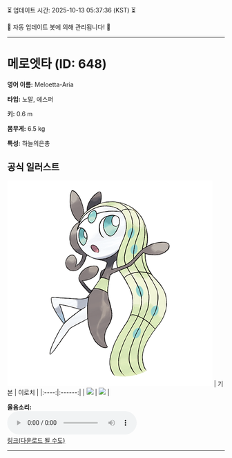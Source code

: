 
⏳ 업데이트 시간: 2025-10-13 05:37:36 (KST) ⏳

🤖 자동 업데이트 봇에 의해 관리됩니다! 🤖

---

# 메로엣타 (ID: 648)
**영어 이름:** Meloetta-Aria

**타입:** 노말, 에스퍼

**키:** 0.6 m

**몸무게:** 6.5 kg

**특성:** 하늘의은총

## 공식 일러스트
![](https://raw.githubusercontent.com/PokeAPI/sprites/master/sprites/pokemon/other/official-artwork/648.png)
| 기본 | 이로치 |
|:----:|:------:|
| <img src="https://raw.githubusercontent.com/PokeAPI/sprites/master/sprites/pokemon/648.png" width="200"> | <img src="https://raw.githubusercontent.com/PokeAPI/sprites/master/sprites/pokemon/shiny/648.png" width="200"> |

**울음소리:**<br><audio controls src="https://raw.githubusercontent.com/PokeAPI/cries/main/cries/pokemon/latest/648.ogg"></audio><br> [링크(다운로드 될 수도)](https://raw.githubusercontent.com/PokeAPI/cries/main/cries/pokemon/latest/648.ogg)


---
